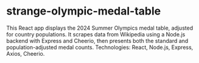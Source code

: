 # strange-olympic-medal-table
This React app displays the 2024 Summer Olympics medal table, adjusted for country populations. It scrapes data from Wikipedia using a Node.js backend with Express and Cheerio, then presents both the standard and population-adjusted medal counts. Technologies: React, Node.js, Express, Axios, Cheerio.
